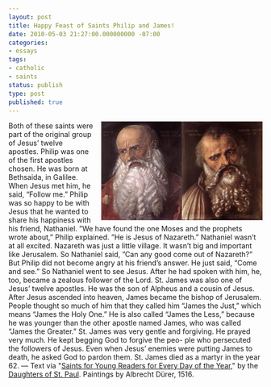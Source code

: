 ```yaml
---
layout: post
title: Happy Feast of Saints Philip and James!
date: 2010-05-03 21:27:00.000000000 -07:00
categories:
- essays
tags:
- catholic
- saints
status: publish
type: post
published: true
---
```

<img src="/assets/tumblr_l1v4tw1I841qz9pwk.jpg" alt="Saints James and Philip" style="float: right; padding-left: 1em;" /> Both of these saints were part of the original group of Jesus’ twelve apostles. Philip was one of the first apostles chosen. He was born at Bethsaida, in Galilee. When Jesus met him, he said, “Follow me.” Philip was so happy to be with Jesus that he wanted to share his happiness with his friend, Nathaniel. ”We have found the one Moses and the prophets wrote about,” Philip explained. ”He is Jesus of Nazareth.” Nathaniel wasn’t at all excited. Nazareth was just a little village. It wasn’t big and important like Jerusalem. So Nathaniel said, ”Can any good come out of Nazareth?” But Philip did not become angry at his friend’s answer. He just said, “Come and see.” So Nathaniel went to see Jesus. After he had spoken with him, he, too, became a zealous follower of the Lord. St. James was also one of Jesus’ twelve apostles. He was the son of Alpheus and a cousin of Jesus. After Jesus ascended into heaven, James became the bishop of Jerusalem. People thought so much of him that they called him “James the Just,” which means “James the Holy One.” He is also called “James the Less,” because he was younger than the other apostle named James, who was called “James the Greater.” St. James was very gentle and forgiving. He prayed very much. He kept begging God to forgive the peo- ple who persecuted the followers of Jesus. Even when Jesus’ enemies were putting James to death, he asked God to pardon them. St. James died as a martyr in the year 62.
&mdash; Text via "[Saints for Young Readers for Every Day of the Year](http://jclubcatholic.org/stories/saints_may.php#03)," by the [Daughters of St. Paul](http://www.daughtersofstpaul.com/). Paintings by Albrecht Dürer, 1516.
